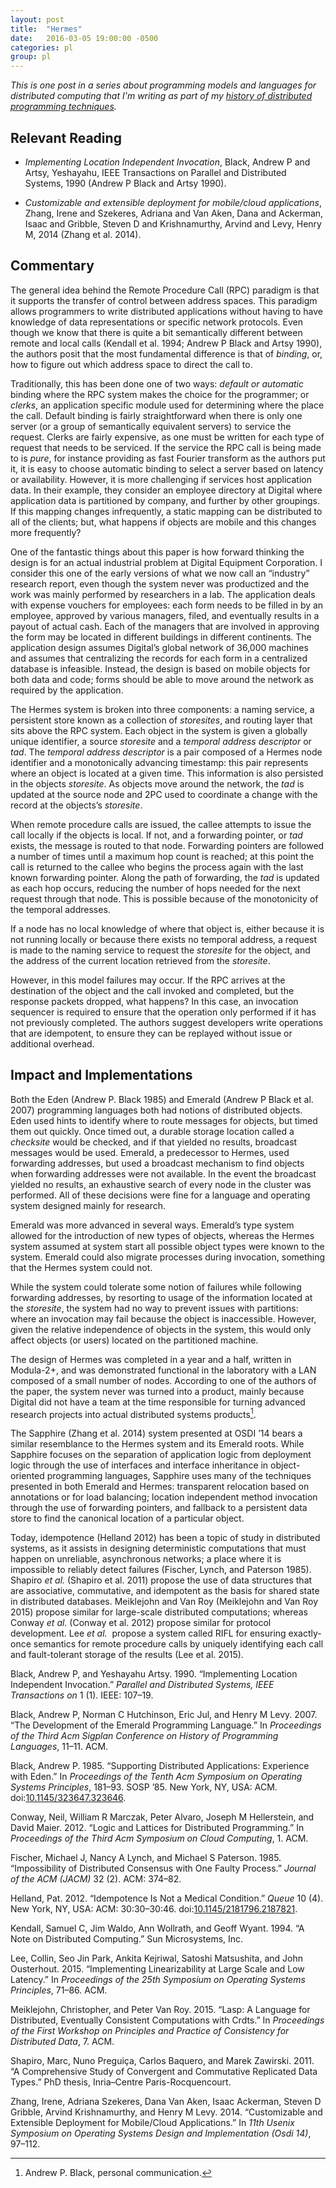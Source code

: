 ```yaml
---
layout: post
title:  "Hermes"
date:   2016-03-05 19:00:00 -0500
categories: pl
group: pl
---
```


_This is one post in a series about programming models and languages for distributed computing that I'm writing as part of my [history of distributed programming techniques](https://github.com/cmeiklejohn/PMLDC)._

<h2 id="relevant-reading">Relevant Reading</h2>
<ul>
<li><p><em>Implementing Location Independent Invocation</em>, Black, Andrew P and Artsy, Yeshayahu, IEEE Transactions on Parallel and Distributed Systems, 1990 <span class="citation">(Andrew P Black and Artsy 1990)</span>.</p></li>
<li><p><em>Customizable and extensible deployment for mobile/cloud applications</em>, Zhang, Irene and Szekeres, Adriana and Van Aken, Dana and Ackerman, Isaac and Gribble, Steven D and Krishnamurthy, Arvind and Levy, Henry M, 2014 <span class="citation">(Zhang et al. 2014)</span>.</p></li>
</ul>
<h2 id="commentary">Commentary</h2>
<p>The general idea behind the Remote Procedure Call (RPC) paradigm is that it supports the transfer of control between address spaces. This paradigm allows programmers to write distributed applications without having to have knowledge of data representations or specific network protocols. Even though we know that there is quite a bit semantically different between remote and local calls <span class="citation">(Kendall et al. 1994; Andrew P Black and Artsy 1990)</span>, the authors posit that the most fundamental difference is that of <em>binding</em>, or, how to figure out which address space to direct the call to.</p>
<p>Traditionally, this has been done one of two ways: <em>default or automatic</em> binding where the RPC system makes the choice for the programmer; or <em>clerks</em>, an application specific module used for determining where the place the call. Default binding is fairly straightforward when there is only one server (or a group of semantically equivalent servers) to service the request. Clerks are fairly expensive, as one must be written for each type of request that needs to be serviced. If the service the RPC call is being made to is <em>pure</em>, for instance providing as fast Fourier transform as the authors put it, it is easy to choose automatic binding to select a server based on latency or availability. However, it is more challenging if services host application data. In their example, they consider an employee directory at Digital where application data is partitioned by company, and further by other groupings. If this mapping changes infrequently, a static mapping can be distributed to all of the clients; but, what happens if objects are mobile and this changes more frequently?</p>
<p>One of the fantastic things about this paper is how forward thinking the design is for an actual industrial problem at Digital Equipment Corporation. I consider this one of the early versions of what we now call an “industry” research report, even though the system never was productized and the work was mainly performed by researchers in a lab. The application deals with expense vouchers for employees: each form needs to be filled in by an employee, approved by various managers, filed, and eventually results in a payout of actual cash. Each of the managers that are involved in approving the form may be located in different buildings in different continents. The application design assumes Digital’s global network of 36,000 machines and assumes that centralizing the records for each form in a centralized database is infeasible. Instead, the design is based on mobile objects for both data and code; forms should be able to move around the network as required by the application.</p>
<p>The Hermes system is broken into three components: a naming service, a persistent store known as a collection of <em>storesites</em>, and routing layer that sits above the RPC system. Each object in the system is given a globally unique identifier, a source <em>storesite</em> and a <em>temporal address descriptor</em> or <em>tad</em>. The <em>temporal address descriptor</em> is a pair composed of a Hermes node identifier and a monotonically advancing timestamp: this pair represents where an object is located at a given time. This information is also persisted in the objects <em>storesite</em>. As objects move around the network, the <em>tad</em> is updated at the source node and 2PC used to coordinate a change with the record at the objects’s <em>storesite</em>.</p>
<p>When remote procedure calls are issued, the callee attempts to issue the call locally if the objects is local. If not, and a forwarding pointer, or <em>tad</em> exists, the message is routed to that node. Forwarding pointers are followed a number of times until a maximum hop count is reached; at this point the call is returned to the callee who begins the process again with the last known forwarding pointer. Along the path of forwarding, the <em>tad</em> is updated as each hop occurs, reducing the number of hops needed for the next request through that node. This is possible because of the monotonicity of the temporal addresses.</p>
<p>If a node has no local knowledge of where that object is, either because it is not running locally or because there exists no temporal address, a request is made to the naming service to request the <em>storesite</em> for the object, and the address of the current location retrieved from the <em>storesite</em>.</p>
<p>However, in this model failures may occur. If the RPC arrives at the destination of the object and the call invoked and completed, but the response packets dropped, what happens? In this case, an invocation sequencer is required to ensure that the operation only performed if it has not previously completed. The authors suggest developers write operations that are idempotent, to ensure they can be replayed without issue or additional overhead.</p>
<h2 id="impact-and-implementations">Impact and Implementations</h2>
<p>Both the Eden <span class="citation">(Andrew P. Black 1985)</span> and Emerald <span class="citation">(Andrew P Black et al. 2007)</span> programming languages both had notions of distributed objects. Eden used hints to identify where to route messages for objects, but timed them out quickly. Once timed out, a durable storage location called a <em>checksite</em> would be checked, and if that yielded no results, broadcast messages would be used. Emerald, a predecessor to Hermes, used forwarding addresses, but used a broadcast mechanism to find objects when forwarding addresses were not available. In the event the broadcast yielded no results, an exhaustive search of every node in the cluster was performed. All of these decisions were fine for a language and operating system designed mainly for research.</p>
<p>Emerald was more advanced in several ways. Emerald’s type system allowed for the introduction of new types of objects, whereas the Hermes system assumed at system start all possible object types were known to the system. Emerald could also migrate processes during invocation, something that the Hermes system could not.</p>
<p>While the system could tolerate some notion of failures while following forwarding addresses, by resorting to usage of the information located at the <em>storesite</em>, the system had no way to prevent issues with partitions: where an invocation may fail because the object is inaccessible. However, given the relative independence of objects in the system, this would only affect objects (or users) located on the partitioned machine.</p>
<p>The design of Hermes was completed in a year and a half, written in Modula-2+, and was demonstrated functional in the laboratory with a LAN composed of a small number of nodes. According to one of the authors of the paper, the system never was turned into a product, mainly because Digital did not have a team at the time responsible for turning advanced research projects into actual distributed systems products<a href="#fn1" class="footnoteRef" id="fnref1"><sup>1</sup></a>.</p>
<p>The Sapphire <span class="citation">(Zhang et al. 2014)</span> system presented at OSDI ’14 bears a similar resemblance to the Hermes system and its Emerald roots. While Sapphire focuses on the separation of application logic from deployment logic through the use of interfaces and interface inheritance in object-oriented programming languages, Sapphire uses many of the techniques presented in both Emerald and Hermes: transparent relocation based on annotations or for load balancing; location independent method invocation through the use of forwarding pointers, and fallback to a persistent data store to find the canonical location of a particular object.</p>
<p>Today, idempotence <span class="citation">(Helland 2012)</span> has been a topic of study in distributed systems, as it assists in designing deterministic computations that must happen on unreliable, asynchronous networks; a place where it is impossible to reliably detect failures <span class="citation">(Fischer, Lynch, and Paterson 1985)</span>. Shapiro <em>et al.</em> <span class="citation">(Shapiro et al. 2011)</span> propose the use of data structures that are associative, commutative, and idempotent as the basis for shared state in distributed databases. Meiklejohn and Van Roy <span class="citation">(Meiklejohn and Van Roy 2015)</span> propose similar for large-scale distributed computations; whereas Conway <em>et al.</em> <span class="citation">(Conway et al. 2012)</span> propose similar for protocol development. Lee <em>et al.</em>  propose a system called RIFL for ensuring exactly-once semantics for remote procedure calls by uniquely identifying each call and fault-tolerant storage of the results <span class="citation">(Lee et al. 2015)</span>.</p>
<div id="refs" class="references">
<div id="ref-black1990implementing">
<p>Black, Andrew P, and Yeshayahu Artsy. 1990. “Implementing Location Independent Invocation.” <em>Parallel and Distributed Systems, IEEE Transactions on</em> 1 (1). IEEE: 107–19.</p>
</div>
<div id="ref-black2007development">
<p>Black, Andrew P, Norman C Hutchinson, Eric Jul, and Henry M Levy. 2007. “The Development of the Emerald Programming Language.” In <em>Proceedings of the Third Acm Sigplan Conference on History of Programming Languages</em>, 11–11. ACM.</p>
</div>
<div id="ref-Black:1985:SDA:323647.323646">
<p>Black, Andrew P. 1985. “Supporting Distributed Applications: Experience with Eden.” In <em>Proceedings of the Tenth Acm Symposium on Operating Systems Principles</em>, 181–93. SOSP ’85. New York, NY, USA: ACM. doi:<a href="https://doi.org/10.1145/323647.323646">10.1145/323647.323646</a>.</p>
</div>
<div id="ref-conway2012logic">
<p>Conway, Neil, William R Marczak, Peter Alvaro, Joseph M Hellerstein, and David Maier. 2012. “Logic and Lattices for Distributed Programming.” In <em>Proceedings of the Third Acm Symposium on Cloud Computing</em>, 1. ACM.</p>
</div>
<div id="ref-fischer1985impossibility">
<p>Fischer, Michael J, Nancy A Lynch, and Michael S Paterson. 1985. “Impossibility of Distributed Consensus with One Faulty Process.” <em>Journal of the ACM (JACM)</em> 32 (2). ACM: 374–82.</p>
</div>
<div id="ref-Helland:2012:IMC:2181796.2187821">
<p>Helland, Pat. 2012. “Idempotence Is Not a Medical Condition.” <em>Queue</em> 10 (4). New York, NY, USA: ACM: 30:30–30:46. doi:<a href="https://doi.org/10.1145/2181796.2187821">10.1145/2181796.2187821</a>.</p>
</div>
<div id="ref-kendall1994note">
<p>Kendall, Samuel C, Jim Waldo, Ann Wollrath, and Geoff Wyant. 1994. “A Note on Distributed Computing.” Sun Microsystems, Inc.</p>
</div>
<div id="ref-lee2015implementing">
<p>Lee, Collin, Seo Jin Park, Ankita Kejriwal, Satoshi Matsushita, and John Ousterhout. 2015. “Implementing Linearizability at Large Scale and Low Latency.” In <em>Proceedings of the 25th Symposium on Operating Systems Principles</em>, 71–86. ACM.</p>
</div>
<div id="ref-meiklejohn2015lasp">
<p>Meiklejohn, Christopher, and Peter Van Roy. 2015. “Lasp: A Language for Distributed, Eventually Consistent Computations with Crdts.” In <em>Proceedings of the First Workshop on Principles and Practice of Consistency for Distributed Data</em>, 7. ACM.</p>
</div>
<div id="ref-shapiro2011comprehensive">
<p>Shapiro, Marc, Nuno Preguiça, Carlos Baquero, and Marek Zawirski. 2011. “A Comprehensive Study of Convergent and Commutative Replicated Data Types.” PhD thesis, Inria–Centre Paris-Rocquencourt.</p>
</div>
<div id="ref-zhang2014customizable">
<p>Zhang, Irene, Adriana Szekeres, Dana Van Aken, Isaac Ackerman, Steven D Gribble, Arvind Krishnamurthy, and Henry M Levy. 2014. “Customizable and Extensible Deployment for Mobile/Cloud Applications.” In <em>11th Usenix Symposium on Operating Systems Design and Implementation (Osdi 14)</em>, 97–112.</p>
</div>
</div>
<div class="footnotes">
<hr />
<ol>
<li id="fn1"><p>Andrew P. Black, personal communication.<a href="#fnref1">↩</a></p></li>
</ol>
</div>
